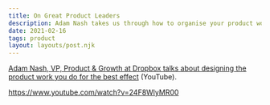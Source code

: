 ```yaml
---
title: On Great Product Leaders
description: Adam Nash takes us through how to organise your product work for the better.
date: 2021-02-16
tags: product
layout: layouts/post.njk
---
```


[Adam Nash, VP, Product & Growth at Dropbox talks about designing the product work you do for the best effect](https://www.youtube.com/watch?v=24F8WlyMR00&amp%3Bfeature=emb_logo) (YouTube).

https://www.youtube.com/watch?v=24F8WlyMR00